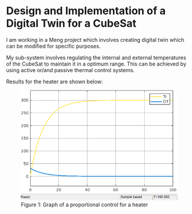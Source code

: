 #  Design and Implementation of a Digital Twin for a CubeSat


I am working in a Meng project which involves creating digital twin which can be modified for specific purposes.

My sub-system involves regulating the internal and external temperatures of the CubeSat to maintain it in a optimum range. This can be achieved by using active or/and passive thermal control systems. 

Results for the heater are shown below:


<figure id="fig1">
  <img src="/assets/images/Heater_graphP_control.png" alt="Heater proportional control" width="600">
  <figcaption>Figure 1: Graph of a proportional control for a heater </figcaption>
</figure>


